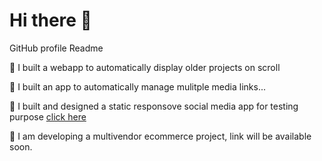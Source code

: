 # Hi there 👋
GitHub profile Readme

🌱 I built a webapp to automatically display older projects on scroll

🌱 I built an app to automatically manage mulitple media links...

🌱 I built and designed a static responsove social media app for testing purpose [click here](https://sanme-socialmedia.netlify.app/)

🌱 I am developing a multivendor ecommerce project, link will be available soon.
